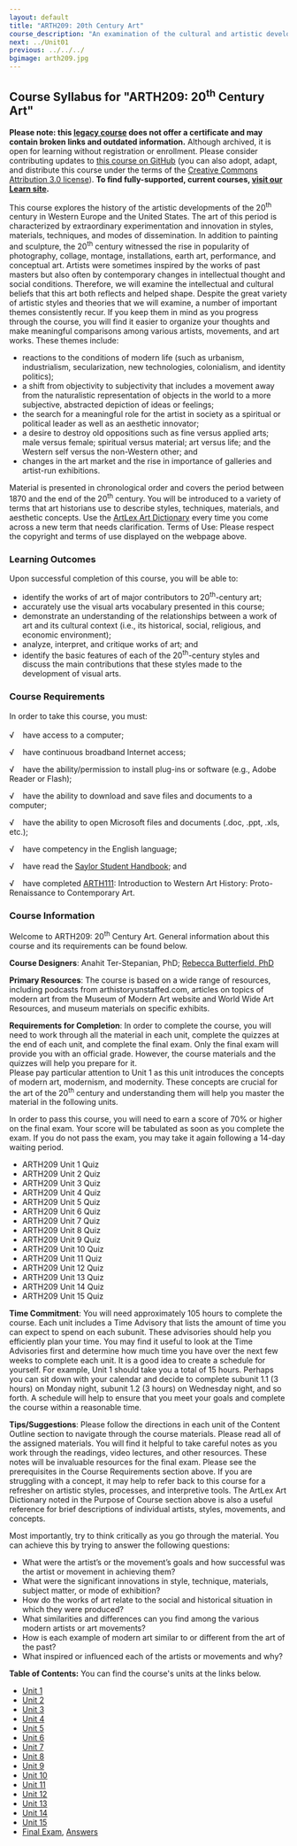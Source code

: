 ```yaml
---
layout: default
title: "ARTH209: 20th Century Art"
course_description: "An examination of the cultural and artistic developments of the twentieth century in Europe and the United States, surveying the artwork of Cubism, Fauvism, Futurism, Expressionism, Dadaism, Surrealism, Pop Art, and Op-Art, and Modern and Postmodern architecture."
next: ../Unit01
previous: ../../../
bgimage: arth209.jpg
---
```

Course Syllabus for "ARTH209: 20<sup>th</sup> Century Art"
----------------------------------------------------------

**Please note: this [legacy course](https://sayloracademy.zendesk.com/hc/en-us/articles/206089967) does not offer a certificate and may contain 
broken links and outdated information.** Although archived, it is open 
for learning without registration or enrollment. Please consider contributing 
updates to [this course on GitHub](https://github.com/saylordotorg/course_arth209) 
(you can also adopt, adapt, and distribute this course under the terms of 
the [Creative Commons Attribution 3.0 license](http://creativecommons.org/licenses/by/3.0/)). **To find fully-supported, current courses, [visit our 
Learn site](https://learn.saylor.org).**

This course explores the history of the artistic developments of the
20<sup>th</sup> century in Western Europe and the United States. The art
of this period is characterized by extraordinary experimentation and
innovation in styles, materials, techniques, and modes of dissemination.
In addition to painting and sculpture, the 20<sup>th</sup> century
witnessed the rise in popularity of photography, collage, montage,
installations, earth art, performance, and conceptual art. Artists were
sometimes inspired by the works of past masters but also often by
contemporary changes in intellectual thought and social conditions.
Therefore, we will examine the intellectual and cultural beliefs that
this art both reflects and helped shape. Despite the great variety of
artistic styles and theories that we will examine, a number of important
themes consistently recur. If you keep them in mind as you progress
through the course, you will find it easier to organize your thoughts
and make meaningful comparisons among various artists, movements, and
art works. These themes include:
-   reactions to the conditions of modern life (such as urbanism,
    industrialism, secularization, new technologies, colonialism, and
    identity politics);
-   a shift from objectivity to subjectivity that includes a movement
    away from the naturalistic representation of objects in the world to
    a more subjective, abstracted depiction of ideas or feelings;
-   the search for a meaningful role for the artist in society as a
    spiritual or political leader as well as an aesthetic innovator;
-   a desire to destroy old oppositions such as fine versus applied
    arts; male versus female; spiritual versus material; art versus
    life; and the Western self versus the non-Western other; and
-   changes in the art market and the rise in importance of galleries
    and artist-run exhibitions.

Material is presented in chronological order and covers the period
between 1870 and the end of the 20<sup>th</sup> century. You will be
introduced to a variety of terms that art historians use to describe
styles, techniques, materials, and aesthetic concepts. Use the [ArtLex
Art Dictionary](http://www.artlex.com/) every time you come across a new
term that needs clarification. Terms of Use: Please respect the
copyright and terms of use displayed on the webpage above.

### Learning Outcomes

Upon successful completion of this course, you will be able to:

-   identify the works of art of major contributors to
    20<sup>th</sup>-century art;
-   accurately use the visual arts vocabulary presented in this course;
-   demonstrate an understanding of the relationships between a work of
    art and its cultural context (i.e., its historical, social,
    religious, and economic environment);
-   analyze, interpret, and critique works of art; and
-   identify the basic features of each of the 20<sup>th</sup>-century
    styles and discuss the main contributions that these styles made to
    the development of visual arts.

### Course Requirements

In order to take this course, you must:  
    
 √    have access to a computer;  
  
 √    have continuous broadband Internet access;  
  
 √    have the ability/permission to install plug-ins or software (e.g.,
Adobe Reader or Flash);  
  
 √    have the ability to download and save files and documents to a
computer;  
  
 √    have the ability to open Microsoft files and documents (.doc,
.ppt, .xls, etc.);  
  
 √    have competency in the English language;  
  
 √    have read the [Saylor Student
Handbook](https://resources.saylor.org/wwwresources/archived/site/wp-content/uploads/2012/05/Saylor-StudentHandbook.pdf);
and  
  
 √    have completed [ARTH111](http://www.saylor.org/courses/arth111/):
Introduction to Western Art History: Proto-Renaissance to Contemporary
Art.

### Course Information

Welcome to ARTH209: 20<sup>th</sup> Century Art. General information
about this course and its requirements can be found below.  
  
 **Course Designers**: Anahit Ter-Stepanian, PhD; [Rebecca Butterfield,
PhD](http://www.saylor.org/faculty-a-g/#DrRebeccaButterfield)  
  
 **Primary Resources**: The course is based on a wide range of
resources, including podcasts from arthistoryunstaffed.com, articles on
topics of modern art from the Museum of Modern Art website and World
Wide Art Resources, and museum materials on specific exhibits.  
  
 **Requirements for Completion**: In order to complete the course, you
will need to work through all the material in each unit, complete the
quizzes at the end of each unit, and complete the final exam. Only the
final exam will provide you with an official grade. However, the course
materials and the quizzes will help you prepare for it.  
 Please pay particular attention to Unit 1 as this unit introduces the
concepts of modern art, modernism, and modernity. These concepts are
crucial for the art of the 20<sup>th</sup> century and understanding
them will help you master the material in the following units.  
  
 In order to pass this course, you will need to earn a score of 70% or
higher on the final exam. Your score will be tabulated as soon as you
complete the exam. If you do not pass the exam, you may take it again
following a 14-day waiting period.  

-   ARTH209 Unit 1 Quiz
-   ARTH209 Unit 2 Quiz
-   ARTH209 Unit 3 Quiz
-   ARTH209 Unit 4 Quiz
-   ARTH209 Unit 5 Quiz
-   ARTH209 Unit 6 Quiz
-   ARTH209 Unit 7 Quiz
-   ARTH209 Unit 8 Quiz
-   ARTH209 Unit 9 Quiz
-   ARTH209 Unit 10 Quiz
-   ARTH209 Unit 11 Quiz
-   ARTH209 Unit 12 Quiz
-   ARTH209 Unit 13 Quiz
-   ARTH209 Unit 14 Quiz
-   ARTH209 Unit 15 Quiz

**Time Commitment**: You will need approximately 105 hours to complete
the course. Each unit includes a Time Advisory that lists the amount of
time you can expect to spend on each subunit. These advisories should
help you efficiently plan your time. You may find it useful to look at
the Time Advisories first and determine how much time you have over the
next few weeks to complete each unit. It is a good idea to create a
schedule for yourself. For example, Unit 1 should take you a total of 15
hours. Perhaps you can sit down with your calendar and decide to
complete subunit 1.1 (3 hours) on Monday night, subunit 1.2 (3 hours) on
Wednesday night, and so forth. A schedule will help to ensure that you
meet your goals and complete the course within a reasonable time.  
  
 **Tips/Suggestions**: Please follow the directions in each unit of the
Content Outline section to navigate through the course materials. Please
read all of the assigned materials. You will find it helpful to take
careful notes as you work through the readings, video lectures, and
other resources. These notes will be invaluable resources for the final
exam. Please see the prerequisites in the Course Requirements section
above. If you are struggling with a concept, it may help to refer back
to this course for a refresher on artistic styles, processes, and
interpretive tools. The ArtLex Art Dictionary noted in the Purpose of
Course section above is also a useful reference for brief descriptions
of individual artists, styles, movements, and concepts.  
  
 Most importantly, try to think critically as you go through the
material. You can achieve this by trying to answer the following
questions:  

-   What were the artist’s or the movement’s goals and how successful
    was the artist or movement in achieving them?
-   What were the significant innovations in style, technique,
    materials, subject matter, or mode of exhibition?
-   How do the works of art relate to the social and historical
    situation in which they were produced?
-   What similarities and differences can you find among the various
    modern artists or art movements?
-   How is each example of modern art similar to or different from the
    art of the past?
-   What inspired or influenced each of the artists or movements and
    why?

**Table of Contents:** You can find the course's units at the links below.

- [Unit 1](https://legacy.saylor.org/arth209/Unit01/)
- [Unit 2](https://legacy.saylor.org/arth209/Unit02/)
- [Unit 3](https://legacy.saylor.org/arth209/Unit03/)
- [Unit 4](https://legacy.saylor.org/arth209/Unit04/)
- [Unit 5](https://legacy.saylor.org/arth209/Unit05/)
- [Unit 6](https://legacy.saylor.org/arth209/Unit06/)
- [Unit 7](https://legacy.saylor.org/arth209/Unit07/)
- [Unit 8](https://legacy.saylor.org/arth209/Unit08/)
- [Unit 9](https://legacy.saylor.org/arth209/Unit09/)
- [Unit 10](https://legacy.saylor.org/arth209/Unit10/)
- [Unit 11](https://legacy.saylor.org/arth209/Unit11/)
- [Unit 12](https://legacy.saylor.org/arth209/Unit12/)
- [Unit 13](https://legacy.saylor.org/arth209/Unit13/)
- [Unit 14](https://legacy.saylor.org/arth209/Unit14/)
- [Unit 15](https://legacy.saylor.org/arth209/Unit15/)
- [Final Exam](http://saylordotorg.github.io/LegacyExams/ARTH/ARTH209/ARTH209-FinalExam.html), [Answers](http://saylordotorg.github.io/LegacyExams/ARTH/ARTH209/ARTH209-FinalExam-Answers.html)
